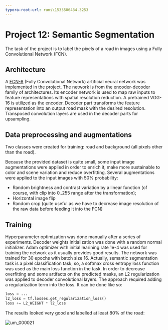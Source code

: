 ```yaml
---
typora-root-url: runs\1533506434.3253
---
```


# Project 12: Semantic Segmentation

The task of the project is to label the pixels of a road in images using a Fully Convolutional Network (FCN). 

## Architecture
A [FCN-8](https://people.eecs.berkeley.edu/%7Ejonlong/long_shelhamer_fcn.pdf) (Fully Convolutional Network) artificial neural network was implemented in the project. The network is from the encoder-decoder family of architectures. Its encoder network is used to map raw inputs to feature representations with spatial resolution reduction. A pretrained VGG-16 is utilized as the encoder. Decoder part transforms the feature representation into an output road mask with the desired resolution. Transposed convolution layers are used in the decoder parts for upsampling.

## Data preprocessing and augmentations
Two classes were created for training: road and background (all pixels other than the road).

Because the provided dataset is quite small, some input image augmentations were applied in order to enrich it, make more sustainable to color and scene variation and reduce overfitting. Several augmentations were applied to the input images with 50% probability:

* Random brightness and contrast variation by a linear function (of course, with clip into 0..255 range after the transformation);
* Horizontal image flip
* Random crop (quite useful as we have to decrease image resolution of the raw data before feeding it into the FCN)

## Training
Hyperparameter optimization was done manually after a series of experiments. Decoder weights initialization was done with a random normal initializer. Adam optimizer with initial learining rate 1e-4 was used for training the network as it usually provides good results. The network was trained for 30 epochs with batch size 16.
Actually, semantic segmentation task is a pixel classification task, so, a softmax cross entropy loss function was used as the main loss function in the task. In order to decrease overfitting and some artifacts on the predicted masks, an L2 regularization was applied to decoder convolutional layers. The approach required adding a regularization term into the loss. It can be done like so:
```Python
loss = ...
l2_loss = tf.losses.get_regularization_loss()
loss += L2_WEIGHT * l2_loss
```

The results looked very good and labelled at least 80% of the road:

![um_000021](/um_000021.png)

